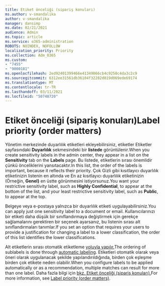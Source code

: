 ```yaml
---
title: Etiket önceliği (sipariş konuları)
ms.author: v-smandalika
author: v-smandalika
manager: dansimp
ms.date: 02/21/2021
audience: Admin
ms.topic: article
ms.service: o365-administration
ROBOTS: NOINDEX, NOFOLLOW
localization_priority: Priority
ms.collection: Adm_O365
ms.custom:
- "7455"
- "9000181"
ms.openlocfilehash: 2ed92401399466e41349066cb4c9250c4da3c2c9
ms.sourcegitcommit: 6312ee31561db36104f32282d019d069ede69174
ms.translationtype: MT
ms.contentlocale: tr-TR
ms.lasthandoff: 03/11/2021
ms.locfileid: "50748720"
---
```

# <a name="label-priority-order-matters"></a><span data-ttu-id="14e13-102">Etiket önceliği (sipariş konuları)</span><span class="sxs-lookup"><span data-stu-id="14e13-102">Label priority (order matters)</span></span>

<span data-ttu-id="14e13-103">Yönetim merkezinde duyarlılık etiketleri ekleyebilirsiniz, etiketler Etiketler sayfasındaki **Duyarlılık** sekmesindeki bir **listede** görüntülenir.</span><span class="sxs-lookup"><span data-stu-id="14e13-103">When you create sensitivity labels in the admin center, they appear in a list on the **Sensitivity** tab on the **Labels** page.</span></span> <span data-ttu-id="14e13-104">Bu listede, etiketlerin sırası önemlidir çünkü önceliklerini yansıtacaktır.</span><span class="sxs-lookup"><span data-stu-id="14e13-104">In this list, the order of the labels is important, because it reflects their priority.</span></span> <span data-ttu-id="14e13-105">Çok Gizli gibi kısıtlayıcı duyarlılık etiketinizin listenin en altında ve En az kısıtlayıcı duyarlılık etiketinizin (Örneğin, **Genel)** en üstte görünmesini istiyorsunuz.</span><span class="sxs-lookup"><span data-stu-id="14e13-105">You want your restrictive sensitivity label, such as **Highly Confidential**, to appear at the bottom of the list, and your least restrictive sensitivity label, such as **Public**, to appear at the top.</span></span>

<span data-ttu-id="14e13-106">Belgeye veya e-postaya yalnızca bir duyarlılık etiketi uygulayabilirsiniz.</span><span class="sxs-lookup"><span data-stu-id="14e13-106">You can apply just one sensitivity label to a document or email.</span></span> <span data-ttu-id="14e13-107">Kullanıcılarınızı bir etiketi daha düşük bir sınıflandırmaya değiştirmek için gerekçe sağlamalarını gerektiren bir seçenek ayarsanız, bu listenin sırası alt sınıflandırmaları tanımlar.</span><span class="sxs-lookup"><span data-stu-id="14e13-107">If you set an option that requires your users to provide a justification for changing a label to a lower classification, the order of this list identifies the lower classifications.</span></span>

<span data-ttu-id="14e13-108">Alt etiketlerin sırası otomatik etiketleme [yoluyla yapılır.](https://docs.microsoft.com/microsoft-365/compliance/apply-sensitivity-label-automatically)</span><span class="sxs-lookup"><span data-stu-id="14e13-108">The ordering of sublabels is done through [automatic labeling](https://docs.microsoft.com/microsoft-365/compliance/apply-sensitivity-label-automatically).</span></span> <span data-ttu-id="14e13-109">Etiketleri otomatik olarak veya öneri olarak uygulanacak şekilde yapılandırıldığında, birden çok eşleşme birden çok etikete neden olabilir.</span><span class="sxs-lookup"><span data-stu-id="14e13-109">When you configure labels to be applied automatically or as a recommendation, multiple matches can result for more than one label.</span></span> <span data-ttu-id="14e13-110">Daha fazla bilgi için [bkz. Etiket önceliği (sipariş konuları).](https://docs.microsoft.com/microsoft-365/compliance/sensitivity-labels)</span><span class="sxs-lookup"><span data-stu-id="14e13-110">For more information, see [Label priority (order matters)](https://docs.microsoft.com/microsoft-365/compliance/sensitivity-labels).</span></span>